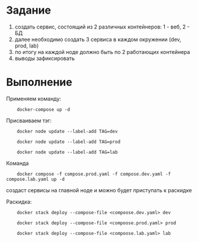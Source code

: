 # Задание
1) создать сервис, состоящий из 2 различных контейнеров: 1 - веб, 2 - БД
2) далее необходимо создать 3 сервиса в каждом окружении (dev, prod, lab)
3) по итогу на каждой ноде должно быть по 2 работающих контейнера
4) выводы зафиксировать

# Выполнение 
Применяем команду: 

        docker-compose up -d

Присваиваем тэг: 
        
        docker node update --label-add TAG=dev 

        docker node update --label-add TAG=prod 

        docker node update --label-add TAG=lab 

Команда
        
        docker compose -f compose.prod.yaml -f compose.dev.yaml -f compose.lab.yaml up -d
создаст сервисы на главной ноде и можно будет приступать к раскидке 

Раскидка: 

        docker stack deploy --compose-file <compoose.dev.yaml> dev

        docker stack deploy --compose-file <compoose.prod.yaml> prod

        docker stack deploy --compose-file <compoose.lab.yaml> lab

